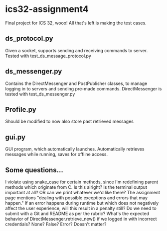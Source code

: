 # ics32-assignment4
Final project for ICS 32, wooo! All that's left is making the test cases.

## ds_protocol.py
Given a socket, supports sending and receiving commands to server.
Tested with test_ds_message_protocol.py

## ds_messenger.py
Contains the DirectMessenger and PostPublisher classes, to manage logging in to servers and sending pre-made commands.
DirectMessenger is tested with test_ds_messenger.py

## Profile.py
Should be modified to now also store past retrieved messages

## gui.py
GUI program, which automatically launches. Automatically retrieves messages while running, saves for offline access.

## Some questions...
I violate using snake_case for certain methods, since I'm redefining parent methods which originate from C. Is this alright?
Is the terminal output important at all? OR can we print whatever we'd like there?
The assignment page mentions "dealing with possible exceptions and errors that may happen." If an error happens during runtime but which does not negatively affect the user experience, will this result in a penalty still?
Do we need to submit with a Git and README as per the rubric?
What's the expected behavior of DirectMessenger.retrieve_new() if we logged in with incorrect credentials? None? False? Error? Doesn't matter?
